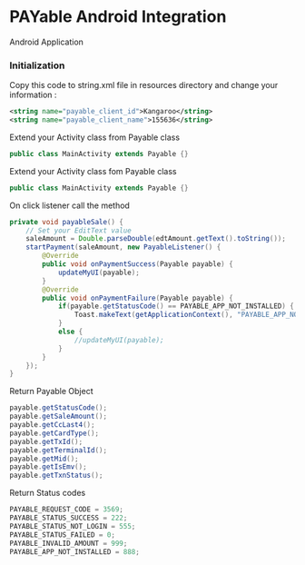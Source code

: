 # PAYable Android Integration
Android Application

### Initialization
Copy this code to string.xml file in resources directory and change your information
:
```xml
<string name="payable_client_id">Kangaroo</string>
<string name="payable_client_name">155636</string>
```

Extend your Activity class from Payable class
```java
public class MainActivity extends Payable {}
```

Extend your Activity class fom Payable class
```java
public class MainActivity extends Payable {}
```

On click listener call the method 
```java
private void payableSale() {
    // Set your EditText value
    saleAmount = Double.parseDouble(edtAmount.getText().toString());
    startPayment(saleAmount, new PayableListener() {
        @Override
        public void onPaymentSuccess(Payable payable) {
            updateMyUI(payable);
        }
        @Override
        public void onPaymentFailure(Payable payable) {
            if(payable.getStatusCode() == PAYABLE_APP_NOT_INSTALLED) {
                Toast.makeText(getApplicationContext(), "PAYABLE_APP_NOT_INSTALLED", Toast.LENGTH_LONG).show();
            }
            else {
                //updateMyUI(payable);
            }
        }
    });
}
```

Return Payable Object
```java
payable.getStatusCode();
payable.getSaleAmount();
payable.getCcLast4();
payable.getCardType();
payable.getTxId();
payable.getTerminalId();
payable.getMid();
payable.getIsEmv();
payable.getTxnStatus();
```

Return Status codes
```java
PAYABLE_REQUEST_CODE = 3569;
PAYABLE_STATUS_SUCCESS = 222;
PAYABLE_STATUS_NOT_LOGIN = 555;
PAYABLE_STATUS_FAILED = 0;
PAYABLE_INVALID_AMOUNT = 999;
PAYABLE_APP_NOT_INSTALLED = 888;
```

